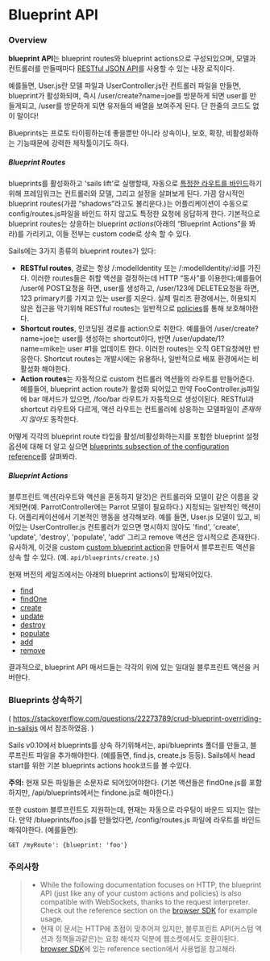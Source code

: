 # Blueprint API

### Overview

**blueprint API**는 blueprint routes와 blueprint actions으로 구성되있으며, 모델과 컨트롤러를 만들때마다 [RESTful JSON API](http://en.wikipedia.org/wiki/Representational_state_transfer)를 사용할 수 있는 내장 로직이다.

예를들면, User.js란 모델 파일과 UserController.js란 컨트롤러 파일을 만들면, blueprint가 활성화되며, 즉시 /user/create?name=joe를 방문하게 되면 user를 만들게되고, /user를 방문하게 되면 유저들의 배열을 보여주게 된다. 단 한줄의 코드도 없이 말이다!

Blueprints는 프로토 타이핑하는데 좋을뿐만 아니라 상속이나, 보호, 확장, 비활성화하는 기능때문에 강력한 제작툴이기도 하다.

##### Blueprint Routes

blueprints를 활성화하고 'sails lift'로 실행할때, 자동으로 [특정한 라우트를 바인드](./#!documentation/guides/routes)하기 위해 프레임워크는 컨트롤러와 모델, 그리고 설정을 살펴보게 된다. 가끔 암시적인 blueprint routes(가끔 “shadows”라고도 불리운다.)는 어플리케이션이 수동으로 config/routes.js파일을 바인드 하지 않고도 특정한 요청에 응답하게 한다. 기본적으로 blueprint routes는 상응하는 blueprint *actions*(아래의 “Blueprint Actions”을 봐라)를 가리키고, 이들 전부는 custom code로 상속 할 수 있다.

Sails에는 3가지 종류의 blueprint routes가 있다:

+ **RESTful routes**, 경로는 항상 /:modelIdentity 또는 /:modelIdentity/:id를 가진다. 이러한 routes들은 취할 액션을 결정하는데 HTTP “동사”를 이용한다;예를들어 /user에 POST요청을 하면, user를 생성하고, /user/123에 DELETE요청을 하면, 123 primary키를 가지고 있는 user를 지운다. 실제 릴리즈 환경에서는, 허용되지 않은 접근을 막기위해 RESTful routes는 일반적으로 [policies](./#!documentation/reference/Policies)를 통해 보호해야한다.
+ **Shortcut routes**, 인코딩된 경로를 action으로 취한다. 예를들어 /user/create?name=joe는 user를 생성하는 shortcut이다, 반면 /user/update/1?name=mike는 user #1을 업데이트 한다. 이러한 routes는 오직 GET요청에만 반응한다. Shortcut routes는 개발시에는 유용하나, 일반적으로 배포 환경에서는 비활성화 해야한다.
+ **Action routes**는 자동적으로 custom 컨트롤러 액션들의 라우트를 만들어준다. 예를들어, blueprint action route가 활성화 되어있고 만약 FooController.js파일에 bar 매서드가 있으면, /foo/bar 라우트가 자동적으로 생성이된다. RESTful과 shortcut 라우트와 다르게, 액션 라우트는 컨트롤러에 상응하는 모델파일이 *존재하지 않아도* 동작한다.

어떻게 각각의 blueprint route 타입을 활성/비활성화하는지를 포함한 blueprint 설정 옵션에 대해 더 알고 싶으면 [blueprints subsection of the configuration reference](./#!documentation/reference/Configuration/blueprints.html)를 살펴봐라.

##### Blueprint Actions

블루프린트 액션(라우트와 액션을 혼동하지 말것)은 컨트롤러와 모델이 같은 이름을 갖게되면(예. ParrotController에는 Parrot 모델이 필요하다.) 지정되는 일반적인 액션이다. 어플리케이션에서 기본적인 행동을 생각해보라. 예를 들면,  User.js 모델이 있고, 비어있는 UserController.js 컨트롤러가 있으면 명시하지 않아도 'find', 'create', 'update', 'destroy', 'populate', 'add' 그리고 remove 액션은 암시적으로 존재한다. 유사하게, 이것을 custom [custom blueprint action](./#!documentation/guides/customBlueprints)을 만들어서 블루프린트 액션을 상속 할 수 있다. (예. `api/blueprints/create.js`)

현재 버전의 세일즈에서는 아래의 blueprint actions이 탑재되어있다.

+ [find](./#!documentation/reference/Blueprints/TODO_MAKE_THESE_URL_SLUGS_BETTER)
+ [findOne](./#!documentation/reference/Blueprints/TODO_MAKE_THESE_URL_SLUGS_BETTER)
+ [create](./#!documentation/reference/Blueprints/TODO_MAKE_THESE_URL_SLUGS_BETTER)
+ [update](./#!documentation/reference/Blueprints/TODO_MAKE_THESE_URL_SLUGS_BETTER)
+ [destroy](./#!documentation/reference/Blueprints/TODO_MAKE_THESE_URL_SLUGS_BETTER)
+ [populate](./#!documentation/reference/Blueprints/TODO_MAKE_THESE_URL_SLUGS_BETTER)
+ [add](./#!documentation/reference/Blueprints/TODO_MAKE_THESE_URL_SLUGS_BETTER)
+ [remove](./#!documentation/reference/Blueprints/TODO_MAKE_THESE_URL_SLUGS_BETTER)

결과적으로,  blueprint API 매서드들는 각각의 위에 있는 일대일 블루프린트 액션을 커버한다.

### Blueprints 상속하기

( https://stackoverflow.com/questions/22273789/crud-blueprint-overriding-in-sailsjs 에서 참조하였음. )

Sails v0.10에서 blueprints를 상속 하기위해서는, api/blueprints 폴더를 만들고, 블루프린트 파일을 추가해야한다. (예를들면, find.js, create.js 등등). Sails에서 head start를 위한 기본 blueprints actions hook코드를 볼 수있다.

**주의:** 현재 모든 파일들은 소문자로 되어있어야한다. (기본 액션들은 findOne.js를 포함하지만, /api/blueprints에서는 findone.js로 해야한다.)

또한 custom 블루프린트도 지원하는데, 현재는 자동으로 라우팅이 바운드 되지는 않는다. 만약 /blueprints/foo.js를 만들었다면, /config/routes.js 파일에 라우트를 바인드 해줘야한다. (예를들면):

    GET /myRoute': {blueprint: 'foo'}


### 주의사항

> + While the following documentation focuses on HTTP, the blueprint API (just like any of your custom actions and policies) is also compatible with WebSockets, thanks to the request interpreter.  Check out the reference section on the [browser SDK](./#!documentation/reference/SocketClient/SocketClient.html) for example usage.
> + 현재 이 문서는 HTTP에 초점이 맞추어져 있지만, 블루프린트 API(커스텀 액션과 정책들과같은)는 요청 해석자 덕분에 웹소켓에서도 호환이된다. [browser SDK](./#!documentation/reference/SocketClient/SocketClient.html)에 있는 reference section에서 사용법을 참고해라.
>

<docmeta name="uniqueID" value="blueprintapi170785">
<docmeta name="displayName" value="Blueprint API">
<docmeta name="stabilityIndex" value="2">